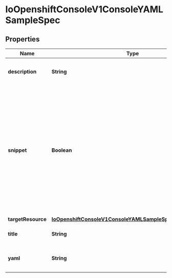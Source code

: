
# IoOpenshiftConsoleV1ConsoleYAMLSampleSpec

## Properties
Name | Type | Description | Notes
------------ | ------------- | ------------- | -------------
**description** | **String** | description of the YAML sample. | 
**snippet** | **Boolean** | snippet indicates that the YAML sample is not the full YAML resource definition, but a fragment that can be inserted into the existing YAML document at the user&#39;s cursor. |  [optional]
**targetResource** | [**IoOpenshiftConsoleV1ConsoleYAMLSampleSpecTargetResource**](IoOpenshiftConsoleV1ConsoleYAMLSampleSpecTargetResource.md) |  | 
**title** | **String** | title of the YAML sample. | 
**yaml** | **String** | yaml is the YAML sample to display. | 



